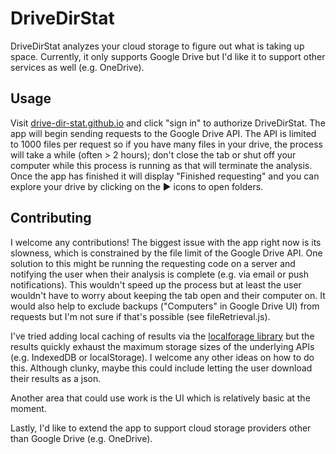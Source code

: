 # DriveDirStat

DriveDirStat analyzes your cloud storage to figure out what is taking up space. Currently, it only supports Google Drive but I'd like it to support other services as well (e.g. OneDrive).

## Usage

Visit [drive-dir-stat.github.io](https://drive-dir-stat.github.io) and click "sign in" to authorize DriveDirStat. The app will begin sending requests to the Google Drive API. The API is limited to 1000 files per request so if you have many files in your drive, the process will take a while (often > 2 hours); don't close the tab or shut off your computer while this process is running as that will terminate the analysis. Once the app has finished it will display "Finished requesting" and you can explore your drive by clicking on the ▶ icons to open folders.

## Contributing

I welcome any contributions! The biggest issue with the app right now is its slowness, which is constrained by the file limit of the Google Drive API. One solution to this might be running the requesting code on a server and notifying the user when their analysis is complete (e.g. via email or push notifications). This wouldn't speed up the process but at least the user wouldn't have to worry about keeping the tab open and their computer on. It would also help to exclude backups ("Computers" in Google Drive UI) from requests but I'm not sure if that's possible (see fileRetrieval.js).

I've tried adding local caching of results via the [localforage library](https://github.com/localForage/localForage) but the results quickly exhaust the maximum storage sizes of the underlying APIs (e.g. IndexedDB or localStorage). I welcome any other ideas on how to do this. Although clunky, maybe this could include letting the user download their results as a json.

Another area that could use work is the UI which is relatively basic at the moment.

Lastly, I'd like to extend the app to support cloud storage providers other than Google Drive (e.g. OneDrive).
